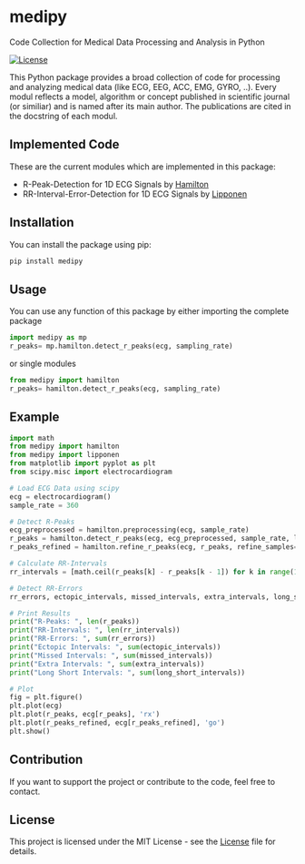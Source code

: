 # medipy
Code Collection for Medical Data Processing and Analysis in Python

<!--![Version](https://img.shields.io/pypi/v/your-package-name.svg) -->
[![License](https://img.shields.io/badge/License-MIT-blue.svg)](LICENSE)

This Python package provides a broad collection of code for processing and analyzing medical data (like ECG, EEG, ACC, EMG, GYRO, ..). Every modul reflects a model, algorithm or concept published in scientific journal (or similiar) and is named after its main author. The publications are cited in the docstring of each modul.

## Implemented Code
These are the current modules which are implemented in this package:
- R-Peak-Detection for 1D ECG Signals by [Hamilton](src/medipy/hamilton.py)
- RR-Interval-Error-Detection for 1D ECG Signals by [Lipponen](src/medipy/lipponen.py)

## Installation
You can install the package using pip:

```bash
pip install medipy
```

## Usage
You can use any function of this package by either importing the complete package
```python
import medipy as mp
r_peaks= mp.hamilton.detect_r_peaks(ecg, sampling_rate)
```
or single modules

```python
from medipy import hamilton
r_peaks= hamilton.detect_r_peaks(ecg, sampling_rate)
```

## Example
```python
import math
from medipy import hamilton
from medipy import lipponen
from matplotlib import pyplot as plt
from scipy.misc import electrocardiogram

# Load ECG Data using scipy
ecg = electrocardiogram()
sample_rate = 360

# Detect R-Peaks
ecg_preprocessed = hamilton.preprocessing(ecg, sample_rate)
r_peaks = hamilton.detect_r_peaks(ecg, ecg_preprocessed, sample_rate, least_distance=0.2, th_coefficient=0.189, th_search_back=0.3)
r_peaks_refined = hamilton.refine_r_peaks(ecg, r_peaks, refine_samples=30)

# Calculate RR-Intervals
rr_intervals = [math.ceil(r_peaks[k] - r_peaks[k - 1]) for k in range(1, len(r_peaks))]

# Detect RR-Errors
rr_errors, ectopic_intervals, missed_intervals, extra_intervals, long_short_intervals = lipponen.rr_interval_error_detection(rr_intervals)

# Print Results
print("R-Peaks: ", len(r_peaks))
print("RR-Intervals: ", len(rr_intervals))
print("RR-Errors: ", sum(rr_errors))
print("Ectopic Intervals: ", sum(ectopic_intervals))
print("Missed Intervals: ", sum(missed_intervals))
print("Extra Intervals: ", sum(extra_intervals))
print("Long Short Intervals: ", sum(long_short_intervals))

# Plot
fig = plt.figure()
plt.plot(ecg)
plt.plot(r_peaks, ecg[r_peaks], 'rx')
plt.plot(r_peaks_refined, ecg[r_peaks_refined], 'go')
plt.show()
```

## Contribution 
If you want to support the project or contribute to the code, feel free to contact.

## License
This project is licensed under the MIT License - see the [License](LICENSE) file for details.



